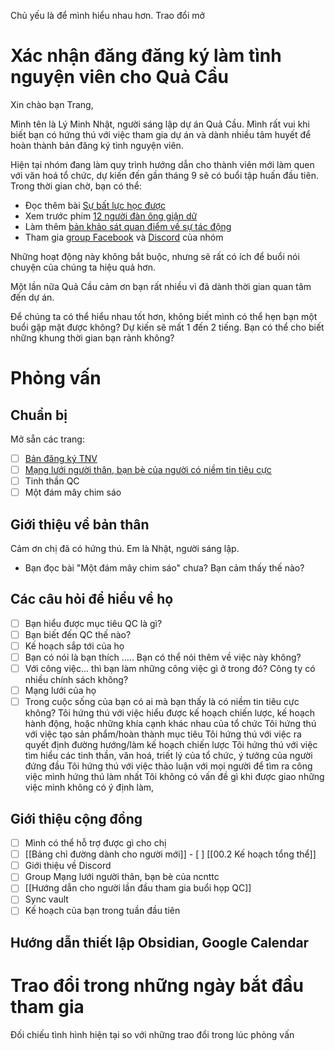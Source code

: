 Chủ yếu là để mình hiểu nhau hơn. Trao đổi mở
# Xác nhận đăng đăng ký làm tình nguyện viên cho Quả Cầu
Xin chào bạn Trang, 

Mình tên là Lý Minh Nhật, người sáng lập dự án Quả Cầu. Mình rất vui khi biết bạn có hứng thú với việc tham gia dự án và dành nhiều tâm huyết để hoàn thành bản đăng ký tình nguyện viên. 

Hiện tại nhóm đang làm quy trình hướng dẫn cho thành viên mới làm quen với văn hoá tổ chức, dự kiến đến gần tháng 9 sẽ có buổi tập huấn đầu tiên. Trong thời gian chờ, bạn có thể:
- Đọc thêm bài [Sự bất lực học được](https://xn--qucu-hr5aza.cc/su-bat-luc-hoc-duoc/?utm_source=E+%C2%BB+Tutpc0906%40gmail.com&utm_medium=S%E1%BB%B1+b%E1%BA%A5t+l%E1%BB%B1c+h%E1%BB%8Dc+%C4%91%C6%B0%E1%BB%A3c+l%C3%A0+g%C3%AC%3F&utm_campaign=Giai+%C4%91o%E1%BA%A1n+1)
- Xem trước phim [12 người đàn ông giận dữ](https://phimnhua.com/xem-phim/12-nguoi-dan-ong-gian-du-12-angry-men-1957/)
- Làm thêm [bản khảo sát quan điểm về sự tác động](https://xn--qucu-hr5aza.cc/khao-sat-quan-diem-ve-su-tac-dong/?utm_source=E+%C2%BB+Tutpc0906%40gmail.com&utm_medium=Kh%E1%BA%A3o+s%C3%A1t+quan+%C4%91i%E1%BB%83m+v%E1%BB%81+s%E1%BB%B1+t%C3%A1c+%C4%91%E1%BB%99ng&utm_campaign=Giai+%C4%91o%E1%BA%A1n+1)
- Tham gia [group Facebook](https://www.facebook.com/groups/thaydoiniemtintieucuc/) và [Discord](https://discord.gg/jWTk4EHFK2) của nhóm

Những hoạt động này không bắt buộc, nhưng sẽ rất có ích để buổi nói chuyện của chúng ta hiệu quả hơn. 

Một lần nữa Quả Cầu cảm ơn bạn rất nhiều vì đã dành thời gian quan tâm đến dự án. 

Để chúng ta có thể hiểu nhau tốt hơn, không biết mình có thể hẹn bạn một buổi gặp mặt được không? Dự kiến sẽ mất 1 đến 2 tiếng. Bạn có thể cho biết những khung thời gian bạn rảnh không? 
# Phỏng vấn
## Chuẩn bị
Mở sẵn các trang: 
- [ ] [Bản đăng ký TNV](https://quảcầu.cc/wp-admin/admin.php?page=formidable-entries&frm-full=1&frm_action=list&form=19)
- [ ] [Mạng lưới người thân, bạn bè của người có niềm tin tiêu cực](https://www.facebook.com/groups/thaydoiniemtintieucuc/)
- [ ] Tinh thần QC
- [ ] Một đám mây chim sáo
## Giới thiệu về bản thân
Cảm ơn chị đã có hứng thú. Em là Nhật, người sáng lập. 
- Bạn đọc bài "Một đám mây chim sáo" chưa? Bạn cảm thấy thế nào?
## Các câu hỏi để hiểu về họ
- [ ] Bạn hiểu được mục tiêu QC là gì?
- [ ] Bạn biết đến QC thế nào? 
- [ ] Kế hoạch sắp tới của họ
- [ ] Bạn có nói là bạn thích ..... Bạn có thể nói thêm về việc này không?
- [ ] Với công việc... thì bạn làm những công việc gì ở trong đó? Công ty có nhiều chính sách không?
- [ ] Mạng lưới của họ
- [ ] Trong cuộc sống của bạn có ai mà bạn thấy là có niềm tin tiêu cực không? 
Tôi hứng thú với việc hiểu được kế hoạch chiến lược, kế hoạch hành động, hoặc những khía cạnh khác nhau của tổ chức
Tôi hứng thú với việc tạo sản phẩm/hoàn thành mục tiêu
Tôi hứng thú với việc ra quyết định đường hướng/làm kế hoạch chiến lược
Tôi hứng thú với việc tìm hiểu các tinh thần, văn hoá, triết lý của tổ chức, ý tưởng của người đứng đầu
Tôi hứng thú với việc thảo luận với mọi người để tìm ra công việc mình hứng thú làm nhất
Tôi không có vấn đề gì khi được giao những việc mình không có ý định làm,
## Giới thiệu cộng đồng
- [ ] Mình có thể hỗ trợ được gì cho chị
- [ ] [[Bảng chỉ đường dành cho người mới]]
      - [ ] [[00.2 Kế hoạch tổng thể]]
- [ ] Giới thiệu về Discord
- [ ] Group Mạng lưới người thân, bạn bè của ncnttc
- [ ] [[Hướng dẫn cho người lần đầu tham gia buổi họp QC]]
- [ ] Sync vault
- [ ] Kế hoạch của bạn trong tuần đầu tiên
## Hướng dẫn thiết lập Obsidian, Google Calendar

# Trao đổi trong những ngày bắt đầu tham gia
Đối chiếu tình hình hiện tại so với những trao đổi trong lúc phỏng vấn
